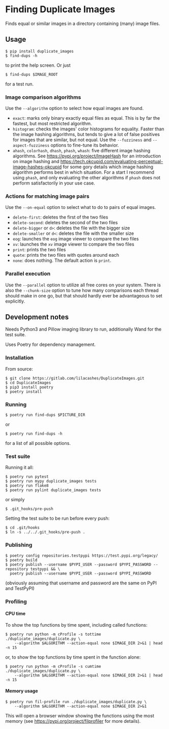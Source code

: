 # Finding Duplicate Images

Finds equal or similar images in a directory containing (many) image files.

## Usage
```shell
$ pip install duplicate_images
$ find-dups -h
```
to print the help screen. Or just
```shell
$ find-dups $IMAGE_ROOT 
```
for a test run.

### Image comparison algorithms

Use the `--algorithm` option to select how equal images are found.
- `exact`: marks only binary exactly equal files as equal. This is by far the fastest, but most 
  restricted algorithm.
- `histogram`: checks the images' color histograms for equality. Faster than the image hashing 
  algorithms, but tends to give a lot of false positives for images that are similar, but not equal.
  Use the `--fuzziness` and `--aspect-fuzziness` options to fine-tune its behavior.
- `ahash`, `colorhash`, `dhash`, `phash`, `whash`: five different image hashing algorithms. See 
  https://pypi.org/project/ImageHash for an introduction on image hashing and 
  https://tech.okcupid.com/evaluating-perceptual-image-hashes-okcupid for some gory details which
  image hashing algorithm performs best in which situation. For a start I recommend using `phash`, 
  and only evaluating the other algorithms if `phash` does not perform satisfactorily in your use 
  case.

### Actions for matching image pairs

Use the `--on-equal` option to select what to do to pairs of equal images.
- `delete-first`: deletes the first of the two files
- `delete-second`: deletes the second of the two files
- `delete-bigger` or `d>`: deletes the file with the bigger size
- `delete-smaller` or `d<`: deletes the file with the smaller size
- `eog`: launches the `eog` image viewer to compare the two files
- `xv`: launches the `xv` image viewer to compare the two files
- `print`: prints the two files
- `quote`: prints the two files with quotes around each 
- `none`: does nothing.
The default action is `print`.
  
### Parallel execution

Use the `--parallel` option to utilize all free cores on your system. There is also the 
`--chunk-size` option to tune how many comparisons each thread should make in one go, but that 
should hardly ever be advantageous to set explicitly. 

## Development notes

Needs Python3 and Pillow imaging library to run, additionally Wand for the test suite.

Uses Poetry for dependency management.

### Installation

From source:
```shell
$ git clone https://gitlab.com/lilacashes/DuplicateImages.git
$ cd DuplicateImages
$ pip3 install poetry
$ poetry install
```

### Running

```shell
$ poetry run find-dups $PICTURE_DIR
```
or
```shell
$ poetry run find-dups -h
```
for a list of all possible options.

### Test suite

Running it all:
```shell
$ poetry run pytest
$ poetry run mypy duplicate_images tests
$ poetry run flake8
$ poetry run pylint duplicate_images tests
```
or simply 
```shell
$ .git_hooks/pre-push
```
Setting the test suite to be run before every push:
```shell
$ cd .git/hooks
$ ln -s ../../.git_hooks/pre-push .
```

### Publishing

```shell
$ poetry config repositories.testpypi https://test.pypi.org/legacy/
$ poetry build
$ poetry publish --username $PYPI_USER --password $PYPI_PASSWORD --repository testpypi && \
  poetry publish --username $PYPI_USER --password $PYPI_PASSWORD
```
(obviously assuming that username and password are the same on PyPI and TestPyPI)
### Profiling

#### CPU time
To show the top functions by time spent, including called functions:
```shell
$ poetry run python -m cProfile -s tottime ./duplicate_images/duplicate.py \ 
    --algorithm $ALGORITHM --action-equal none $IMAGE_DIR 2>&1 | head -n 15
```
or, to show the top functions by time spent in the function alone:
```shell
$ poetry run python -m cProfile -s cumtime ./duplicate_images/duplicate.py \ 
    --algorithm $ALGORITHM --action-equal none $IMAGE_DIR 2>&1 | head -n 15
```

#### Memory usage
```shell
$ poetry run fil-profile run ./duplicate_images/duplicate.py \
    --algorithm $ALGORITHM --action-equal none $IMAGE_DIR 2>&1
```
This will open a browser window showing the functions using the most memory (see 
https://pypi.org/project/filprofiler for more details).